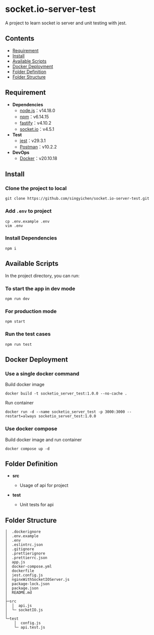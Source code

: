 # socket.io-server-test
A project to learn socket io server and unit testing with jest.

## Contents
- [Requirement](#requirement)
- [Install](#install)
- [Available Scripts](#available-scripts)
- [Docker Deployment](#docker-deployment)
- [Folder Definition](#folder-definition)
- [Folder Structure](#folder-structure)

## Requirement
- **Dependencies**
    - [node.js](https://nodejs.org/en/)：v14.18.0
    - [npm](https://www.npmjs.com/)：v6.14.15
    - [fastify](https://www.fastify.io/)：v4.10.2
    - [socket.io](https://socket.io/)：v4.5.1
- **Test**
    - [jest](https://jestjs.io/)：v29.3.1
    - [Postman](https://www.postman.com/)：v10.2.2   
- **DevOps**
    - [Docker](https://www.docker.com/)：v20.10.18

## Install
### Clone the project to local
```
git clone https://github.com/singyichen/socket.io-server-test.git
```

### Add `.env` to project
```
cp .env.example .env
vim .env
```

### Install Dependencies
```
npm i
```

## Available Scripts
In the project directory, you can run:

### To start the app in dev mode
```
npm run dev
```

### For production mode
```
npm start
```

### Run the test cases
```
npm run test
```

## Docker Deployment
### Use a single docker command
Build docker image

```
docker build -t socketio_server_test:1.0.0 --no-cache .
```

Run container

```
docker run -d --name socketio_server_test -p 3000:3000 --restart=always socketio_server_test:1.0.0
```

### Use docker compose
Build docker image and run container

```
docker compose up -d
```

## Folder Definition
- **src**
    - Usage of api for project

- **test**
    - Unit tests for api

## Folder Structure
```
│  .dockerignore
│  .env.example
│  .env
│  .eslintrc.json
│  .gitignore
│  .prettierignore
│  .prettierrc.json
│  app.js
│  docker-compose.yml
│  dockerfile
│  jest.config.js
│  nginxWithSocketIOServer.js
│  package-lock.json
│  package.json
│  README.md
│
├─src
│  │  api.js
│  └─ socketIO.js
│
└─test
    │  config.js
    └─ api.test.js    
```